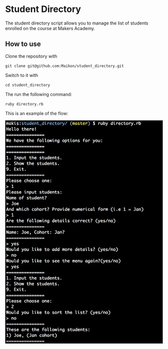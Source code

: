 Student Directory
=================

The student directory script allows you to manage the list of students enrolled on the course at Makers Academy.

How to use
----------

Clone the repository with
```
git clone git@github.com:Maikon/student_directory.git
```
Switch to it with
```
cd student_directory
```
The run the following command:
```
ruby directory.rb
```
This is an example of the flow:

![sample](photo/student_dir_sample.png)
